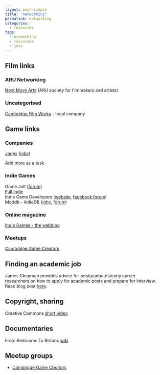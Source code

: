 ```yaml
---
layout: post-simple
title: "networking"
permalink: networking
categories:
  - resources
tags:
  - networking
  - resources
  - jobs
---
```


## Film links

### ARU Networking
[Next Move Arts](https://nextmovearts.wordpress.com/) (ARU society for filmmakers and artists)

### Uncategorised
[Cambridge Film Works](http://www.cambridgefilmworks.com/) - local company

## Game links
### Companies

[Jagex](https://www.jagex.com) ([jobs](https://www.jagex.com/careers))

Add more as a task.

### Indie Games

Game Jolt ([forum](http://gamejolt.com/forums))   
[Full Indie](http://www.fullindie.co.uk/)   
Indie Game Developers ([website](https://indiegamedevelopers.org/), [facebook forum](https://www.facebook.com/groups/IndieGameDevs/))   
Moddb - IndieDB ([jobs](http://www.moddb.com/jobs), [forum](http://www.indiedb.com/))

### Online magazine

[Indie Games - the webblog](http://indiegames.com/index.html)

### Meetups
[Cambridge Game Creators](https://www.meetup.com/Cambridge-Game-Creators)   

## Finding an academic job

James Chapman provides advice for postgraduates/early career researchers on how to apply for academic posts and prepare for interview. Read blog post [here](http://iamhist.org/2017/08/applying-academic-posts-film-media/).

## Copyright, sharing

Creative Commons [short video](https://vimeo.com/25684782)

## Documentaries

From Bedrooms To Billions [wiki](https://en.m.wikipedia.org/wiki/From_Bedrooms_to_Billions).


## Meetup groups

* [Cambridge Game Creators](https://www.meetup.com/Cambridge-Game-Creators/)
